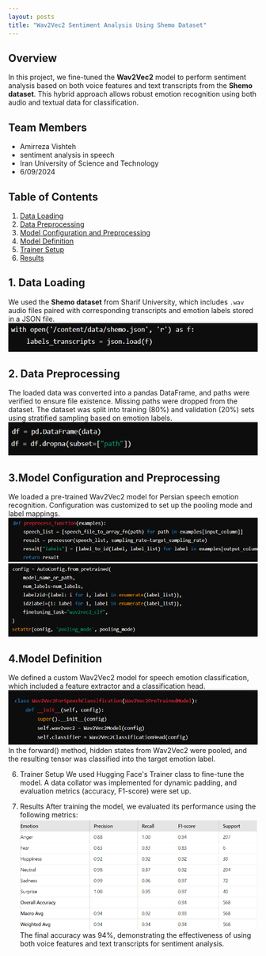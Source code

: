 ```yaml
---
layout: posts
title: "Wav2Vec2 Sentiment Analysis Using Shemo Dataset"
---
```


## Overview
In this project, we fine-tuned the **Wav2Vec2** model to perform sentiment analysis based on both voice features and text transcripts from the **Shemo dataset**. This hybrid approach allows robust emotion recognition using both audio and textual data for classification.

## Team Members
- Amirreza Vishteh
- sentiment analysis in speech 
- Iran University of Science and Technology
- 6/09/2024

## Table of Contents
1. [Data Loading](../assets/images/opendata.png)
2. [Data Preprocessing](../assets/images/preprocessing.png)
3. [Model Configuration and Preprocessing](../assets/images/preprocess.png)
4. [Model Definition](../assets/images/config.png)
5. [Trainer Setup](../assets/images/initial.png)
6. [Results](../assets/images/resultspeech.png)
<!-- ![Model](../assets/images/result11.png) -->

## 1. Data Loading
We used the **Shemo dataset** from Sharif University, which includes `.wav` audio files paired with corresponding transcripts and emotion labels stored in a JSON file.
![Data Loading](../assets/images/opendata.png)
## 2. Data Preprocessing
The loaded data was converted into a pandas DataFrame, and paths were verified to ensure file existence. Missing paths were dropped from the dataset.
The dataset was split into training (80%) and validation (20%) sets using stratified sampling based on emotion labels.
![Data Preprocessing](../assets/images/preprocessing.png)
## 3.Model Configuration and Preprocessing
We loaded a pre-trained Wav2Vec2 model for Persian speech emotion recognition. Configuration was customized to set up the pooling mode and label mappings.
![Model Configuration and Preprocessing](../assets/images/preprocess.png)
![Model Definition](../assets/images/config.png)
## 4.Model Definition
We defined a custom Wav2Vec2 model for speech emotion classification, which included a feature extractor and a classification head.
![Trainer Setup](../assets/images/initial.png)
In the forward() method, hidden states from Wav2Vec2 were pooled, and the resulting tensor was classified into the target emotion label.

6. Trainer Setup
We used Hugging Face's Trainer class to fine-tune the model. A data collator was implemented for dynamic padding, and evaluation metrics (accuracy, F1-score) were set up.

7. Results
After training the model, we evaluated its performance using the following metrics:
![Results](../assets/images/resultspeech.png)
The final accuracy was 94%, demonstrating the effectiveness of using both voice features and text transcripts for sentiment analysis.